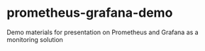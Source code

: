 # prometheus-grafana-demo
Demo materials for presentation on Prometheus and Grafana as a monitoring solution
